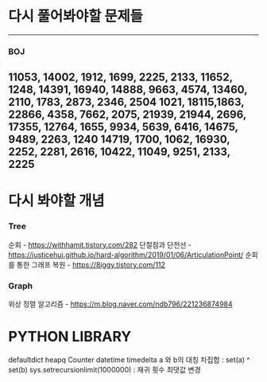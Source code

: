 # 다시 풀어봐야할 문제들
-----
### BOJ
11053, 14002, 1912, 1699, 2225, 2133, 11652, 1248, 14391, 16940, 14888, 9663, 4574, 13460, 2110, 1783, 2873, 2346, 2504
1021, 18115,1863, 22866, 4358, 7662, 2075, 21939, 21944, 2696, 17355, 12764, 1655, 9934, 5639, 6416, 14675, 9489, 2263, 1240
14719, 1700, 1062, 16930, 2252, 2281, 2616, 10422, 11049, 9251, 2133, 2225
---

# 다시 봐야할 개념
### Tree
순회 - https://withhamit.tistory.com/282
단절점과 단전선 - https://justicehui.github.io/hard-algorithm/2019/01/06/ArticulationPoint/
순회를 통한 그래프 복원 - https://8iggy.tistory.com/112

### Graph
위상 정렬 알고리즘 - https://m.blog.naver.com/ndb796/221236874984
# PYTHON LIBRARY
defaultdict
heapq
Counter
datetime
timedelta
a 와 b의 대칭 차집합 : set(a) ^ set(b)
sys.setrecursionlimit(1000000) : 재귀 횟수 최댓값 변경
